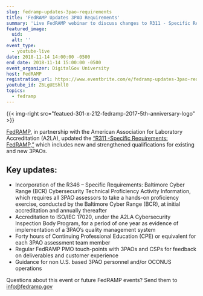 ```yaml
---
slug: fedramp-updates-3pao-requirements
title: 'FedRAMP Updates 3PAO Requirements'
summary: 'Live FedRAMP webinar to discuss changes to R311 - Specific Requirements&#58; FedRAMP'
featured_image:
  uid:
  alt: ''
event_type:
  - youtube-live
date: 2018-11-14 14:00:00 -0500
end_date: 2018-11-14 15:00:00 -0500
event_organizer: DigitalGov University
host: FedRAMP
registration_url: https://www.eventbrite.com/e/fedramp-updates-3pao-requirements-registration-52233039427
youtube_id: Z6LgUEShll0
topics:
  - fedramp
---
```


{{< img-right src="featued-301-x-212-fedramp-2017-5th-anniversary-logo" >}}

[FedRAMP](https://fedramp.gov), in partnership with the American Association for Laboratory Accreditation (A2LA), updated the [“R311 -Specific Requirements: FedRAMP,”](https://portal.a2la.org/requirements/A2LA_R311.pdf) which includes new and strengthened qualifications for existing and new 3PAOs.

## Key updates:

- Incorporation of the R346 – Specific Requirements: Baltimore Cyber Range (BCR) Cybersecurity Technical Proficiency Activity Information, which requires all 3PAO assessors to take a hands-on proficiency exercise, conducted by the Baltimore Cyber Range (BCR), at initial accreditation and annually thereafter
- Accreditation to ISO/IEC 17020, under the A2LA Cybersecurity Inspection Body Program, for a period of one year as evidence of implementation of a 3PAO’s quality management system
- Forty hours of Continuing Professional Education (CPE) or equivalent for each 3PAO assessment team member
- Regular FedRAMP PMO touch-points with 3PAOs and CSPs for feedback on deliverables and customer experience
- Guidance for non U.S. based 3PAO personnel and/or OCONUS operations

Questions about this event or future FedRAMP events? Send them to [info@fedramp.gov](info@fedramp.gov)

